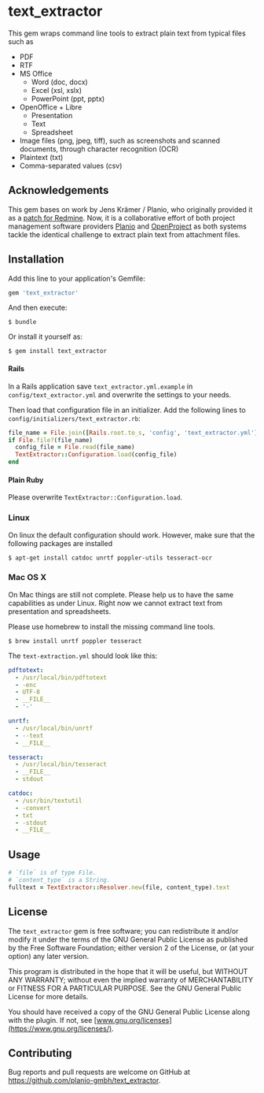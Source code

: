 # text_extractor

This gem wraps command line tools to extract plain text from typical files such as

- PDF
- RTF
- MS Office
    - Word (doc, docx)
    - Excel (xsl, xslx)
    - PowerPoint (ppt, pptx)
- OpenOffice + Libre
    - Presentation
    - Text
    - Spreadsheet
- Image files (png, jpeg, tiff), such as screenshots and scanned documents, through character recognition (OCR)
- Plaintext (txt)
- Comma-separated values (csv)

## Acknowledgements

This gem bases on work by Jens Krämer / Planio, who originally provided it as a
[patch for Redmine](https://www.redmine.org/issues/306). Now, it is a collaborative effort of
both project management software providers [Planio](https://plan.io) and [OpenProject](https://openproject.org)
as both systems tackle the identical challenge to extract plain text from attachment files.

## Installation

Add this line to your application's Gemfile:

```ruby
gem 'text_extractor'
```

And then execute:

    $ bundle

Or install it yourself as:

    $ gem install text_extractor

#### Rails

In a Rails application save `text_extractor.yml.example` in `config/text_extractor.yml` and overwrite the settings to 
your needs.

Then load that configuration file in an initializer. Add the following lines to `config/initializers/text_extractor.rb`:

```ruby
file_name = File.join([Rails.root.to_s, 'config', 'text_extractor.yml'])
if File.file?(file_name)
  config_file = File.read(file_name)
  TextExtractor::Configuration.load(config_file)
end
````

#### Plain Ruby

Please overwrite `TextExtractor::Configuration.load`.

### Linux

On linux the default configuration should work. However, make sure that the following packages are installed

    $ apt-get install catdoc unrtf poppler-utils tesseract-ocr

### Mac OS X

On Mac things are still not complete. Please help us to have the same capabilities as under Linux. Right now we cannot
extract text from presentation and spreadsheets.

Please use homebrew to install the missing command line tools.

    $ brew install unrtf poppler tesseract
    
The `text-extraction.yml` should look like this:
    
```yml
pdftotext:
  - /usr/local/bin/pdftotext
  - -enc
  - UTF-8
  - __FILE__
  - '-'

unrtf:
  - /usr/local/bin/unrtf
  - --text
  - __FILE__

tesseract:
  - /usr/local/bin/tesseract
  - __FILE__
  - stdout

catdoc:
  - /usr/bin/textutil
  - -convert
  - txt
  - -stdout
  - __FILE__
```

## Usage

```ruby
# `file` is of type File.
# `content_type` is a String.
fulltext = TextExtractor::Resolver.new(file, content_type).text
```

## License

The `text_extractor` gem is free software; you can redistribute it and/or modify it under the terms of the GNU General 
Public License as published by the Free Software Foundation; either version 2 of the License, or (at your option) any 
later version.

This program is distributed in the hope that it will be useful, but WITHOUT ANY WARRANTY; without even the implied 
warranty of MERCHANTABILITY or FITNESS FOR A PARTICULAR PURPOSE. See the GNU General Public License for more details.

You should have received a copy of the GNU General Public License along with the plugin. If not, see
[www.gnu.org/licenses](https://www.gnu.org/licenses/).

## Contributing

Bug reports and pull requests are welcome on GitHub at https://github.com/planio-gmbh/text_extractor.

